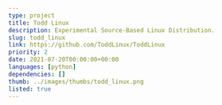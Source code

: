 ```yaml
---
type: project
title: Todd Linux
description: Experimental Source-Based Linux Distribution.
slug: todd_linux
link: https://github.com/ToddLinux/ToddLinux
priority: 2
date: 2021-07-20T00:00:00+00:00
languages: [python]
dependencies: []
thumb: ../images/thumbs/todd_linux.png
listed: true
---
```



